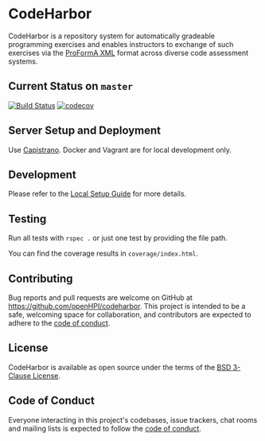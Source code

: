 # CodeHarbor
CodeHarbor is a repository system for automatically gradeable programming exercises and enables instructors to exchange of such exercises via the [ProFormA XML](https://github.com/ProFormA/proformaxml) format across diverse code assessment systems.


## Current Status on `master`

[![Build Status](https://github.com/openHPI/codeharbor/workflows/CI/badge.svg)](https://github.com/openHPI/codeharbor/actions?query=workflow%3ACI)
[![codecov](https://codecov.io/gh/openHPI/codeharbor/branch/master/graph/badge.svg?token=lUL0Fq7Uc9)](https://codecov.io/gh/openHPI/codeharbor)


## Server Setup and Deployment
Use [Capistrano](https://capistranorb.com/). Docker and Vagrant are for local development only.


## Development

Please refer to the [Local Setup Guide](docs/LOCAL_SETUP.md) for more details.

## Testing

Run all tests with `rspec .` or just one test by providing the file path.

You can find the coverage results in `coverage/index.html`.

## Contributing

Bug reports and pull requests are welcome on GitHub at https://github.com/openHPI/codeharbor. This project is intended to be a safe, welcoming space for collaboration, and contributors are expected to adhere to the [code of conduct](https://github.com/openHPI/codeharbor/blob/master/CODE_OF_CONDUCT.md).

## License

CodeHarbor is available as open source under the terms of the [BSD 3-Clause License](https://opensource.org/licenses/BSD-3-clause).

## Code of Conduct

Everyone interacting in this project's codebases, issue trackers, chat rooms and mailing lists is expected to follow the [code of conduct](https://github.com/openHPI/codeharbor/blob/master/CODE_OF_CONDUCT.md).
